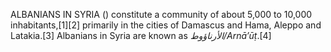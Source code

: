 ALBANIANS IN SYRIA () constitute a community of about 5,000 to 10,000 inhabitants,[1][2] primarily in the cities of Damascus and Hama, Aleppo and Latakia.[3] Albanians in Syria are known as _الأرناؤوط/Arnā’ūṭ_.[4]
